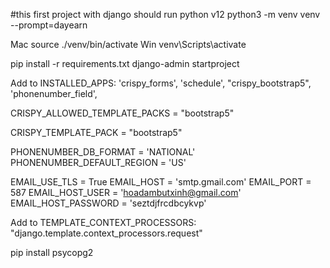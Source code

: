 #this first project with django
should run python v12
python3 -m venv venv --prompt=dayearn

Mac source ./venv/bin/activate
Win venv\Scripts\activate

pip install -r requirements.txt
django-admin startproject



Add to INSTALLED_APPS:
'crispy_forms',
'schedule',
"crispy_bootstrap5",
'phonenumber_field',


CRISPY_ALLOWED_TEMPLATE_PACKS = "bootstrap5"

CRISPY_TEMPLATE_PACK = "bootstrap5"

PHONENUMBER_DB_FORMAT = 'NATIONAL'
PHONENUMBER_DEFAULT_REGION = 'US'

EMAIL_USE_TLS = True
EMAIL_HOST = 'smtp.gmail.com'
EMAIL_PORT = 587
EMAIL_HOST_USER = 'hoadambutxinh@gmail.com'
EMAIL_HOST_PASSWORD = 'seztdjfrcdbcykvp'


Add to TEMPLATE_CONTEXT_PROCESSORS:
"django.template.context_processors.request"

<!-- for PostgreSQL specific model fields -->
pip install psycopg2

<!-- Bad
<a href="/language/category/product/{{product.pk}}">Link</a>

<-- Good -->
<!-- <a href="{{product.get_absolute_url}}">Link</a> -->